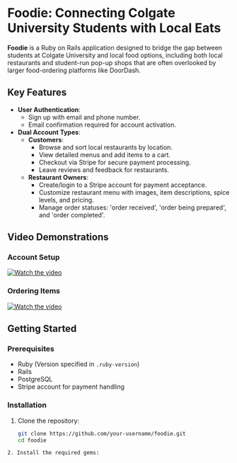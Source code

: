 # Foodie: Connecting Colgate University Students with Local Eats

**Foodie** is a Ruby on Rails application designed to bridge the gap between students at Colgate University and local food options, including both local restaurants and student-run pop-up shops that are often overlooked by larger food-ordering platforms like DoorDash.

## Key Features

- **User Authentication**:
  - Sign up with email and phone number.
  - Email confirmation required for account activation.
- **Dual Account Types**:
  - **Customers**:
    - Browse and sort local restaurants by location.
    - View detailed menus and add items to a cart.
    - Checkout via Stripe for secure payment processing.
    - Leave reviews and feedback for restaurants.
  - **Restaurant Owners**:
    - Create/login to a Stripe account for payment acceptance.
    - Customize restaurant menu with images, item descriptions, spice levels, and pricing.
    - Manage order statuses: 'order received', 'order being prepared', and 'order completed'.

## Video Demonstrations

### Account Setup 
[![Watch the video](https://img.youtube.com/vi/gBncKRbZoMU/maxresdefault.jpg)](https://www.youtube.com/watch?v=gBncKRbZoMU)

### Ordering Items
[![Watch the video](https://img.youtube.com/vi/jRUMfHkB1bY/maxresdefault.jpg)](https://www.youtube.com/watch?v=jRUMfHkB1bY)

## Getting Started

### Prerequisites

- Ruby (Version specified in `.ruby-version`)
- Rails
- PostgreSQL
- Stripe account for payment handling

### Installation

1. Clone the repository:
   ```bash
   git clone https://github.com/your-username/foodie.git
   cd foodie
  ```
2. Install the required gems:
